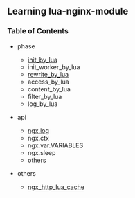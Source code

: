 ## Learning lua-nginx-module

### Table of Contents

- phase
  - [init_by_lua](chapters/001-ngx_lua_init_by_lua.md)
  - init_worker_by_lua
  - [rewrite_by_lua](chapters/003-ngx_lua_rewrite_by_lua.md)
  - access_by_lua
  - content_by_lua
  - filter_by_lua
  - log_by_lua
  
- api
  - [ngx.log](chapters/015-ngx_lua_log.md)
  - ngx.ctx
  - ngx.var.VARIABLES
  - ngx.sleep
  - others
  
- others
  - [ngx_http_lua_cache](chapters/012-ngx_lua_cache.md)
